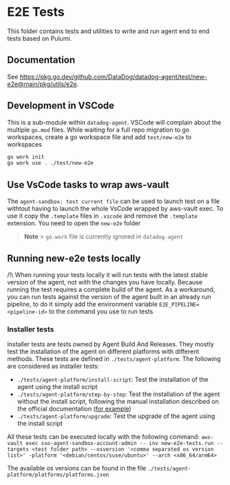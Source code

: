 # E2E Tests

This folder contains tests and utilities to write and run agent end to end tests based on Pulumi.

## Documentation

See https://pkg.go.dev/github.com/DataDog/datadog-agent/test/new-e2e@main/pkg/utils/e2e.

## Development in VSCode

This is a sub-module within `datadog-agent`. VSCode will complain about the multiple `go.mod` files. While waiting for a full repo migration to go workspaces, create a go workspace file and add `test/new-e2e` to workspaces

```bash
go work init
go work use . ./test/new-e2e
```

## Use VsCode tasks to wrap aws-vault

The `agent-sandbox: test current file` can be used to launch test on a file withtout having to launch the whole VsCode wrapped by aws-vault exec. To use it copy the `.template` files in `.vscode` and remove the `.template` extension. 
You need to open the `new-e2e` folder

> **Note** > `go.work` file is currently ignored in `datadog-agent`

## Running new-e2e tests locally

/!\ When running your tests locally it will run tests with the latest stable version of the agent, not with the changes you have locally. Because running the test requires a complete build of the agent.
As a workaround, you can run tests against the version of the agent built in an already run pipeline, to do it simply add the environment variable `E2E_PIPELINE=<pipeline-id>` to the command you use to run tests

### Installer tests

Installer tests are tests owned by Agent Build And Releases. They mostly test the installation of the agent on different platforms with different methods. These tests are defined in `./tests/agent-platform`.
The following are considered as installer tests:
- `./tests/agent-platform/install-script`: Test the installation of the agent using the install script
- `./tests/agent-platform/step-by-step`: Test the installation of the agent without the install script, following the manual installation described on the official documentation ([for example](https://app.datadoghq.com/account/settings/agent/latest?platform=debian))
- `./tests/agent-platform/upgrade`: Test the upgrade of the agent using the install script

All these tests can be executed locally with the following command:
`aws-vault exec sso-agent-sandbox-account-admin -- inv new-e2e-tests.run --targets <test folder path> --osversion '<comma separated os version list>' -platform '<debian/centos/suse/ubuntu>' --arch <x86_64/arm64>`

The available os versions can be found in the file `./tests/agent-platform/platforms/platforms.json`
